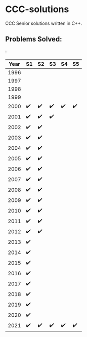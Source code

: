 # CCC-solutions
CCC Senior solutions written in C++. 

## Problems Solved:
:


| Year | S1                 | S2                 | S3                 | S4                 | S5                 |
| ---- | ------------------ | ------------------ | ------------------ | ------------------ | ------------------ |
| 1996 |
| 1997 |
| 1998 |
| 1999 |
| 2000 | :heavy_check_mark: | :heavy_check_mark: | :heavy_check_mark: | :heavy_check_mark: | :heavy_check_mark: |
| 2001 | :heavy_check_mark: | :heavy_check_mark: | :heavy_check_mark: |
| 2002 | :heavy_check_mark: | :heavy_check_mark: |
| 2003 | :heavy_check_mark: | :heavy_check_mark: |
| 2004 | :heavy_check_mark: | :heavy_check_mark: |
| 2005 | :heavy_check_mark: | :heavy_check_mark: |
| 2006 | :heavy_check_mark: | :heavy_check_mark: |
| 2007 | :heavy_check_mark: | :heavy_check_mark: |
| 2008 | :heavy_check_mark: | :heavy_check_mark: |
| 2009 | :heavy_check_mark: | :heavy_check_mark: |
| 2010 | :heavy_check_mark: | :heavy_check_mark: |
| 2011 | :heavy_check_mark: | :heavy_check_mark: |
| 2012 | :heavy_check_mark: | :heavy_check_mark: |
| 2013 | :heavy_check_mark: |
| 2014 | :heavy_check_mark: |
| 2015 | :heavy_check_mark: |
| 2016 | :heavy_check_mark: |
| 2017 | :heavy_check_mark: |
| 2018 | :heavy_check_mark: |
| 2019 | :heavy_check_mark: |
| 2020 | :heavy_check_mark: |
| 2021 | :heavy_check_mark: | :heavy_check_mark: | :heavy_check_mark: | :heavy_check_mark: | :heavy_check_mark: |

